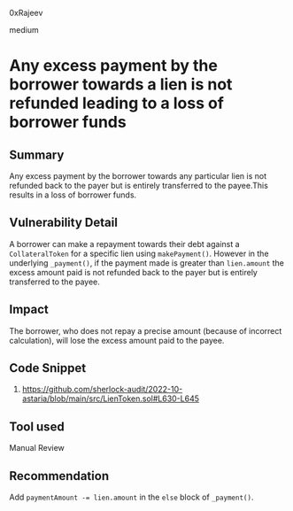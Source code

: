 0xRajeev

medium

# Any excess payment by the borrower towards a lien is not refunded leading to a loss of borrower funds

## Summary

Any excess payment by the borrower towards any particular lien is not refunded back to the payer but is entirely transferred to the payee.This results in a loss of borrower funds.

## Vulnerability Detail

A borrower can make a repayment towards their debt against a `CollateralToken` for a specific lien using `makePayment()`. However in the underlying `_payment()`, if the payment made is greater than `lien.amount` the excess amount paid is not refunded back to the payer but is entirely transferred to the payee.

## Impact

The borrower, who does not repay a precise amount (because of incorrect calculation), will lose the excess amount paid to the payee.

## Code Snippet

1. https://github.com/sherlock-audit/2022-10-astaria/blob/main/src/LienToken.sol#L630-L645

## Tool used

Manual Review

## Recommendation

Add `paymentAmount -= lien.amount` in the `else` block of `_payment()`.